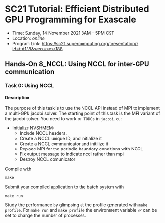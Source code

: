 # SC21 Tutorial: Efficient Distributed GPU Programming for Exascale

-   Time: Sunday, 14 November 2021 8AM - 5PM CST
-   Location: *online*
-   Program Link: https://sc21.supercomputing.org/presentation/?id=tut138&sess=sess188


## Hands-On 8\_NCCL: Using NCCL for inter-GPU communication

### Task 0: Using NCCL

#### Description

The purpose of this task is to use the NCCL API instead of MPI to implement a multi-GPU jacobi solver. The starting point of this task is the MPI variant of the jacobi solver. You need to work on `TODOs` in `jacobi.cu`:

- Initialize NVSHMEM:
  - Include NCCL headers.
  - Create a NCCL unique ID, and initialize it
  - Create a NCCL communicator and initilize it 
  - Replace MPI for the periodic boundary conditions with NCCL 
  - Fix output message to indicate nccl rather than mpi
  - Destroy NCCL comunicator

Compile with

``` {.bash}
make
```

Submit your compiled application to the batch system with

``` {.bash}
make run
```

Study the performance by glimpsing at the profile generated with
`make profile`. For `make run` and `make profile` the environment variable `NP` can be set to change the number of processes.


